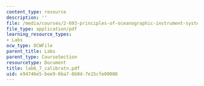 ```yaml
---
content_type: resource
description: ''
file: /media/courses/2-693-principles-of-oceanographic-instrument-systems-sensors-and-measurements-13-998-spring-2004/e94746e5bee96ba78b8d7e15cfe00086_lab6_7_calibratn.pdf
file_type: application/pdf
learning_resource_types:
- Labs
ocw_type: OCWFile
parent_title: Labs
parent_type: CourseSection
resourcetype: Document
title: lab6_7_calibratn.pdf
uid: e94746e5-bee9-6ba7-8b8d-7e15cfe00086
---
```

